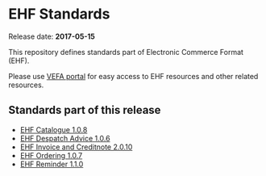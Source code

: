 # EHF Standards

Release date: **2017-05-15**

This repository defines standards part of Electronic Commerce Format (EHF).

Please use [VEFA portal](https://vefa.difi.no/) for easy access to EHF resources and other related resources.


## Standards part of this release

* [EHF Catalogue 1.0.8](https://vefa.difi.no/ehf/standard/ehf-catalogue-1.0.8/)
* [EHF Despatch Advice 1.0.6](https://vefa.difi.no/ehf/standard/ehf-despatch-advice-1.0.6/)
* [EHF Invoice and Creditnote 2.0.10](https://vefa.difi.no/ehf/standard/ehf-invoice-and-creditnote-2.0.10/)
* [EHF Ordering 1.0.7](https://vefa.difi.no/ehf/standard/ehf-ordering-1.0.7/)
* [EHF Reminder 1.1.0](https://vefa.difi.no/ehf/standard/ehf-reminder-1.1.0/)
